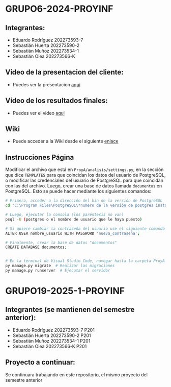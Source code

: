 # GRUPO6-2024-PROYINF
## Integrantes: 
- Eduardo Rodríguez 202273593-7
- Sebastián Huerta 202273590-2
- Sebastián Muñoz 202273534-1
- Sebastián Olea 202273566-K<br/>
## Video de la presentacion del cliente: 
- Puedes ver la presentacion [aqui][video]

[video]: https://www.youtube.com/watch?v=abJau21SDIk

## Video de los resultados finales: 
- Puedes ver el video [aqui][a]

[a]: https://www.youtube.com/watch?v=Tnv5N3LQiko

## Wiki
- Puede acceder a la Wiki desde el siguiente [enlace][link]

[link]: https://github.com/asecino32/GRUPO6-2024-PROYINF/wiki

## Instrucciones Página

Modificar el archivo que está en `ProyA/analisis/settings.py`, en la sección que dice `TEMPLATES` para que coincidan los datos del usuario de PostgreSQL, o modificar las credenciales del usuario de PostgreSQL para que coincidan con las del archivo. Luego, crear una base de datos llamada `documentos` en PostgreSQL. Esto se puede hacer mediante los siguientes comandos:

```bash
# Primero, acceder a la dirección del bin de la versión de PostgreSQL
cd "C:\Program Files\PostgreSQL\*numero de la versión de postgres instalada*\bin"

# Luego, ejecutar la consola (los paréntesis no van)
psql -U (postgres o el nombre de usuario que le haya puesto)

# Si quiere cambiar la contraseña del usuario use el siguiente comando (la nueva contraseña debe ir entre comillas)
ALTER USER nombre_usuario WITH PASSWORD 'nueva_contraseña';

# Finalmente, crear la base de datos "documentos"
CREATE DATABASE documentos;


# En la terminal de Visual Studio Code, navegar hasta la carpeta ProyA (por ejemplo, ../ProyA) y ejecutar los siguientes comandos:
py manage.py migrate  # Realizar las migraciones
py manage.py runserver  # Ejecutar el servidor
```
# GRUPO19-2025-1-PROYINF
## Integrantes (se mantienen del semestre anterior): 
- Eduardo Rodríguez 202273593-7 P201
- Sebastián Huerta 202273590-2 P201
- Sebastián Muñoz 202273534-1 P201
- Sebastián Olea 202273566-K P201<br/>

## Proyecto a continuar:
Se continuara trabajando en este repositorio, el mismo proyecto del semestre anterior
